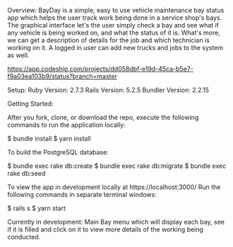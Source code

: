 Overview: BayDay is a simple, easy to use vehicle maintenance bay status app which helps the user track work being done in a service shop's bays. The graphical interface let's the user simply check a bay and see what if any vehicle is being worked on, and what the status of it is. What's more, we can get a description of details for the job and which technician is working on it. A logged in user can add new trucks and jobs to the system as well. 

https://app.codeship.com/projects/dd058dbf-e19d-45ca-b5e7-f9a03ea103b9/status?branch=master


Setup: Ruby Version: 2.7.3 Rails Version: 5.2.5 Bundler Version: 2.2.15

Getting Started:

After you fork, clone, or download the repo, execute the following commands to run the application locally:

$ bundle install $ yarn install

To build the PostgreSQL database:

$ bundle exec rake db:create $ bundle exec rake db:migrate $ bundle exec rake db:seed

To view the app in development locally at https://localhost:3000/ Run the following commands in separate terminal windows:

$ rails s $ yarn start

Currently in development: Main Bay menu which will display each bay, see if it is filled and click on it to view more details of the working being conducted. 
